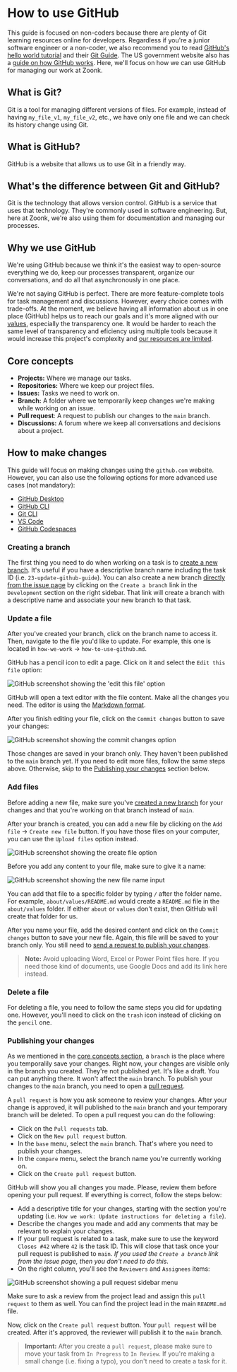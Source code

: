 # How to use GitHub

This guide is focused on non-coders because there are plenty of Git learning resources online for developers.
Regardless if you're a junior software engineer or a non-coder, we also recommend you to read [GitHub's hello world tutorial](https://docs.github.com/en/get-started/quickstart/hello-world) and their [Git Guide](https://github.com/git-guides/install-git).
The US government website also has a [guide on how GitHub works](https://digital.gov/resources/an-introduction-github/).
Here, we'll focus on how we can use GitHub for managing our work at Zoonk.

## What is Git?

Git is a tool for managing different versions of files.
For example, instead of having `my_file_v1`, `my_file_v2`, etc., we have only one file and we can check its history change using Git.

## What is GitHub?

GitHub is a website that allows us to use Git in a friendly way.

## What's the difference between Git and GitHub?

Git is the technology that allows version control. GitHub is a service that uses that technology.
They're commonly used in software engineering.
But, here at Zoonk, we're also using them for documentation and managing our processes.

## Why we use GitHub

We're using GitHub because we think it's the easiest way to open-source everything we do,
keep our processes transparent, organize our conversations, and do all that asynchronously in one place.

We're not saying GitHub is perfect.
There are more feature-complete tools for task management and discussions.
However, every choice comes with trade-offs.
At the moment, we believe having all information about us in one place (GitHub)
helps us to reach our goals and it's more aligned with our [values](../about/values.md),
especially the transparency one.
It would be harder to reach the same level of transparency and eficiency using multiple tools
because it would increase this project's complexity and [our resources are limited](https://github.com/zoonk/finances).

## Core concepts

- **Projects:** Where we manage our tasks.
- **Repositories:** Where we keep our project files.
- **Issues:** Tasks we need to work on.
- **Branch:** A folder where we temporarily keep changes we're making while working on an issue.
- **Pull request**: A request to publish our changes to the `main` branch.
- **Discussions:** A forum where we keep all conversations and decisions about a project.

## How to make changes

This guide will focus on making changes using the `github.com` website.
However, you can also use the following options for more advanced use cases (not mandatory):

- [GitHub Desktop](https://desktop.github.com/)
- [GitHub CLI](https://cli.github.com/)
- [Git CLI](https://github.com/git-guides/install-git)
- [VS Code](https://code.visualstudio.com/)
- [GitHub Codespaces](https://github.com/features/codespaces)

### Creating a branch

The first thing you need to do when working on a task is to [create a new branch](https://docs.github.com/en/desktop/contributing-and-collaborating-using-github-desktop/making-changes-in-a-branch/managing-branches).
It's useful if you have a descriptive branch name including the task ID (i.e. `23-update-github-guide`).
You can also create a new branch
[directly from the issue page](https://docs.github.com/en/issues/tracking-your-work-with-issues/creating-a-branch-for-an-issue)
by clicking on the `Create a branch` link in the `Development` section on the right sidebar.
That link will create a branch with a descriptive name and associate your new branch to that task.

### Update a file

After you've created your branch, click on the branch name to access it.
Then, navigate to the file you'd like to update.
For example, this one is located in `how-we-work` -> `how-to-use-github.md`.

GitHub has a pencil icon to edit a page. Click on it and select the `Edit this file` option:

<img alt="GitHub screenshot showing the 'edit this file' option" src="https://user-images.githubusercontent.com/4393133/175760174-2da05369-b088-43e5-abc7-5070efa32f4a.png">

GitHub will open a text editor with the file content.
Make all the changes you need.
The editor is using the [Markdown format](https://docs.github.com/en/get-started/writing-on-github/getting-started-with-writing-and-formatting-on-github/basic-writing-and-formatting-syntax).

After you finish editing your file, click on the `Commit changes` button to save your changes:

<img alt="GitHub screenshot showing the commit changes option" src="https://user-images.githubusercontent.com/4393133/175760264-4386974a-eb66-4827-a981-a2fe0f3b47df.png">

Those changes are saved in your branch only.
They haven't been published to the `main` branch yet.
If you need to edit more files, follow the same steps above.
Otherwise, skip to the [Publishing your changes](#publishing-your-changes) section below.

### Add files

Before adding a new file, make sure you've [created a new branch](#creating-a-branch)
for your changes and that you're working on that branch instead of `main`.

After your branch is created, you can add a new file by clicking on the `Add file` -> `Create new file` button.
If you have those files on your computer, you can use the `Upload files` option instead.

<img alt="GitHub screenshot showing the create file option" src="https://user-images.githubusercontent.com/4393133/175760441-23dbdf2b-71af-4020-b9ce-7fc79571436d.png">

Before you add any content to your file, make sure to give it a name:

<img alt="GitHub screenshot showing the new file name input" src="https://user-images.githubusercontent.com/4393133/175760469-2a4c19c0-4371-4ac5-abc7-c8566170863d.png">

You can add that file to a specific folder by typing `/` after the folder name.
For example, `about/values/README.md` would create a `README.md` file in the `about/values` folder.
If either `about` or `values` don't exist, then GitHub will create that folder for us.

After you name your file, add the desired content and click on the `Commit changes` button to save your new file.
Again, this file will be saved to your branch only.
You still need to [send a request to publish your changes](#publishing-your-changes).

> **Note:** Avoid uploading Word, Excel or Power Point files here.
> If you need those kind of documents, use Google Docs and add its link here instead.

### Delete a file

For deleting a file, you need to follow the same steps you did for updating one.
However, you'll need to click on the `trash` icon instead of clicking on the `pencil` one.

### Publishing your changes

As we mentioned in the [core concepts section](#core-concepts), a `branch` is the place where you temporalily save your changes.
Right now, your changes are visible only in the branch you created. They're not published yet.
It's like a draft. You can put anything there. It won't affect the `main` branch.
To publish your changes to the `main` branch, you need to open a [pull request](https://docs.github.com/en/pull-requests/collaborating-with-pull-requests/proposing-changes-to-your-work-with-pull-requests/about-pull-requests).

A `pull request` is how you ask someone to review your changes.
After your change is approved, it will published to the `main` branch and your temporary branch will be deleted.
To open a pull request you can do the following:

- Click on the `Pull requests` tab.
- Click on the `New pull request` button.
- In the `base` menu, select the `main` branch. That's where you need to publish your changes.
- In the `compare` menu, select the branch name you're currently working on.
- Click on the `Create pull request` button.

GitHub will show you all changes you made. Please, review them before opening your pull request.
If everything is correct, follow the steps below:

- Add a descriptive title for your changes, starting with the section you're updating (i.e. `How we work: Update instructions for deleting a file`).
- Describe the changes you made and add any comments that may be relevant to explain your changes.
- If your pull request is related to a task, make sure to use the keyword `Closes #42` where `42` is the task ID.
  This will close that task once your pull request is published to `main`.
  _If you used the `Create a branch` link from the issue page, then you don't need to do this._
- On the right column, you'll see the `Reviewers` and `Assignees` items:

<img alt="GitHub screenshot showing a pull request sidebar menu" src="https://user-images.githubusercontent.com/4393133/175761006-966d6a5c-b91e-49fe-bf07-0520e223974e.png">

Make sure to ask a review from the project lead and assign this `pull request` to them as well.
You can find the project lead in the main `README.md` file.

Now, click on the `Create pull request` button.
Your `pull request` will be created.
After it's approved, the reviewer will publish it to the `main` branch.

> **Important:** After you create a `pull request`, please make sure to move your task from `In Progress` to `In Review`.
> If you're making a small change (i.e. fixing a typo), you don't need to create a task for it.
